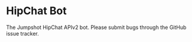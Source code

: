HipChat Bot
===========

The Jumpshot HipChat APIv2 bot. Please submit bugs through the GitHub issue tracker.
